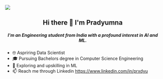 ![](https://github.com/prxdyu/prxdyu/blob/main/apex_pradyu.gif)
 <h2 align="center">Hi there 👋 I'm Pradyumna</h1>
 <h5 align="center">I'm an Engineering student from India with a profound interest in AI and ML. </h6>


- 🤓 Aspriring Data Scientist 
- 🎓 Pursuing Bachelors degree in Computer Science Engineering
- 🤖 Exploring and upskilling in  ML
- 📫 Reach me through Linkedin https://www.linkedin.com/in/prxdyu
